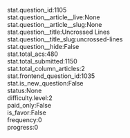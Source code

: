 stat.question_id:1105  
stat.question__article__live:None  
stat.question__article__slug:None  
stat.question__title:Uncrossed Lines  
stat.question__title_slug:uncrossed-lines  
stat.question__hide:False  
stat.total_acs:480  
stat.total_submitted:1150  
stat.total_column_articles:2  
stat.frontend_question_id:1035  
stat.is_new_question:False  
status:None  
difficulty.level:2  
paid_only:False  
is_favor:False  
frequency:0  
progress:0  
